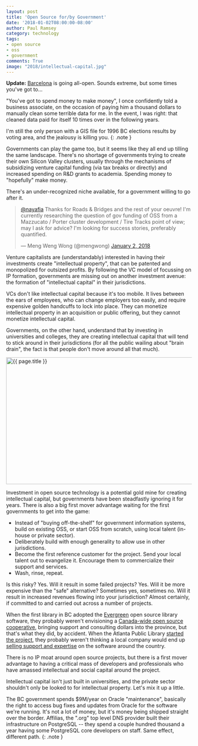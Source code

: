 ```yaml
---
layout: post
title: 'Open Source for/by Government'
date: '2018-01-02T08:00:00-08:00'
author: Paul Ramsey
category: technology
tags:
- open source
- oss
- government
comments: True
image: "2018/intellectual-capital.jpg"
---
```


**Update:** [Barcelona](https://joinup.ec.europa.eu/news/public-money-public-code) is going all-open. Sounds extreme, but some times you've got to...

"You've got to spend money to make money", I once confidently told a business associate, on the occasion of paying him a thousand dollars to manually clean some terrible data for me. In the event, I was right: that cleaned data paid for itself 10 times over in the following years.

I'm still the only person with a GIS file for 1996 BC elections results by voting area, and the jealousy is killing you.
{: .note }

Governments can play the game too, but it seems like they all end up tilling the same landscape. There's no shortage of governments trying to create their own Silicon Valley clusters, usually through the mechanisms of subsidizing venture capital funding (via tax breaks or directly) and increased spending on R&D grants to academia. Spending money to "hopefully" make money.

There's an under-recognized niche available, for a government willing to go after it.

<blockquote class="twitter-tweet" data-lang="en"><p lang="en" dir="ltr"><a href="https://twitter.com/nayafia?ref_src=twsrc%5Etfw">@nayafia</a> Thanks for Roads &amp; Bridges and the rest of your oeuvre! I&#39;m currently researching the question of gov funding of OSS from a Mazzucato / Porter cluster development / Tire Tracks point of view; may I ask for advice? I&#39;m looking for success stories, preferably quantified.</p>&mdash; Meng Weng Wong (@mengwong) <a href="https://twitter.com/mengwong/status/948015335105368064?ref_src=twsrc%5Etfw">January 2, 2018</a></blockquote>
<script async src="https://platform.twitter.com/widgets.js" charset="utf-8"></script>

Venture capitalists are (understandably) interested in having their investments create "intellectual property", that can be patented and monopolized for outsized profits. By following the VC model of focussing on IP formation, governments are missing out on another investment avenue: the formation of "intellectual capital" in their jurisdictions.

VCs don't like intellectual capital because it's too mobile. It lives between the ears of employees, who can change employers too easily, and require expensive golden handcuffs to lock into place. They can monetize intellectual property in an acquisition or public offering, but they cannot monetize intellectual capital. 

Governments, on the other hand, understand that by investing in universities and colleges, they are creating intellectual capital that will tend to stick around in their jurisdictions (for all the public wailing about "brain drain", the fact is that people don't move around all that much).

<img src="{{ site.images }}{{ page.image }}" alt="{{ page.title }}" width="600" height="344" />

Investment in open source technology is a potential gold mine for creating intellectual capital, but governments have been steadfastly ignoring it for years. There is also a big first mover advantage waiting for the first governments to get into the game:

* Instead of "buying off-the-shelf" for government information systems, build on existing OSS, or start OSS from scratch, using local talent (in-house or private sector).
* Deliberately build with enough generality to allow use in other jurisdictions.
* Become the first reference customer for the project. Send your local talent out to evangelize it. Encourage them to commercialize their support and services.
* Wash, rinse, repeat.

Is this risky? Yes. Will it result in some failed projects? Yes. Will it be more expensive than the "safe" alternative? Sometimes yes, sometimes no. Will it result in increased revenues flowing into your jurisdiction? Almost certainly, if committed to and carried out across a number of projects.

When the first library in BC adopted the [Evergreen](https://evergreen-ils.org/) open source library software, they probably weren't envisioning a [Canada-wide open source cooperative](https://bc.libraries.coop/services/sitka/), bringing support and consulting dollars into the province, but that's what they did, by accident. When the Atlanta Public Library [started the project](https://en.wikipedia.org/wiki/Evergreen_(software)#History), they probably weren't thinking a local company would end up [selling support and expertise](http://www.emeralddata.net/content/?industries_served&l=3) on the software around the country. 

There is no IP moat around open source projects, but there is a first mover advantage to having a critical mass of developers and professionals who have amassed intellectual and social capital around the project. 

Intellectual capital isn't just built in universities, and the private sector shouldn't only be looked to for intellectual property. Let's mix it up a little.

The BC government spends $9M/year on Oracle "maintenance", basically the right to access bug fixes and updates from Oracle for the software we're running. It's not a lot of money, but it's money being shipped straight over the border. Affilias, the ".org" top level DNS provider built their infrastructure on PostgreSQL -- they spend a couple hundred thousand a year having some PostgreSQL core developers on staff. Same effect, different path.
{: .note }





